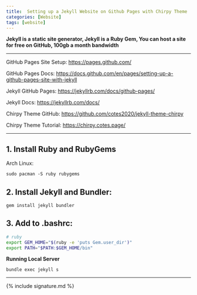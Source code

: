 ```yaml
---
title:  Setting up a Jekyll Website on Github Pages with Chirpy Theme
categories: [Website]
tags: [website]
---
```


**Jekyll is a static site generator, Jekyll is a Ruby Gem, You can host a site for free on GitHub, 100gb a month bandwidth**

---

GitHub Pages Site Setup:
<a href="https://pages.github.com/" target="_blank">https://pages.github.com/</a>

GitHub Pages Docs:
<a href="https://docs.github.com/en/pages/setting-up-a-github-pages-site-with-jekyll" target="_blank">https://docs.github.com/en/pages/setting-up-a-github-pages-site-with-jekyll</a>

Jekyll GitHub Pages:
<a href="https://jekyllrb.com/docs/github-pages/" target="_blank">https://jekyllrb.com/docs/github-pages/</a>

Jekyll Docs:
<a href="https://jekyllrb.com/docs/" target="_blank">https://jekyllrb.com/docs/</a>

Chirpy Theme GitHub: 
<a href="https://github.com/cotes2020/jekyll-theme-chirpy" target="_blank">https://github.com/cotes2020/jekyll-theme-chirpy</a>

Chirpy Theme Tutorial: 
<a href="https://chirpy.cotes.page/" target="_blank">https://chirpy.cotes.page/</a>

---

## 1. Install Ruby and RubyGems

Arch Linux:
```terminal
sudo pacman -S ruby rubygems
```
## 2. Install Jekyll and Bundler:

```terminal
gem install jekyll bundler
```
## 3. Add to .bashrc:

```sh
# ruby
export GEM_HOME="$(ruby -e 'puts Gem.user_dir')"
export PATH="$PATH:$GEM_HOME/bin"
```

**Running Local Server**

```terminal
bundle exec jekyll s
```

---

{% include signature.md %}